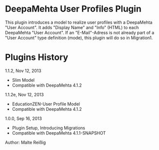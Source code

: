 
# DeepaMehta User Profiles Plugin

This plugin introduces a model to realize user profiles with a DeepaMehta "User Account". It adds "Display Name" and "Info" (HTML) to each DeepaMehta "User Account". If an "E-Mail"-Adress is not already part of a "User Account" type definition (mode), this plugin will do so in Migration1.

# Plugins History

1.1.2, Nov 12, 2013
- Slim Model
- Compatible with DeepaMehta 4.1.2

1.1.2e, Nov 12, 2013
- EducationZEN-User Profile Model
- Compatible with DeepaMehta 4.1.2

1.0.0, Sep 16, 2013

- Plugin Setup, Introducing Migrations
- Compatible with DeepaMehta 4.1.1-SNAPSHOT

Author: Malte Reißig

